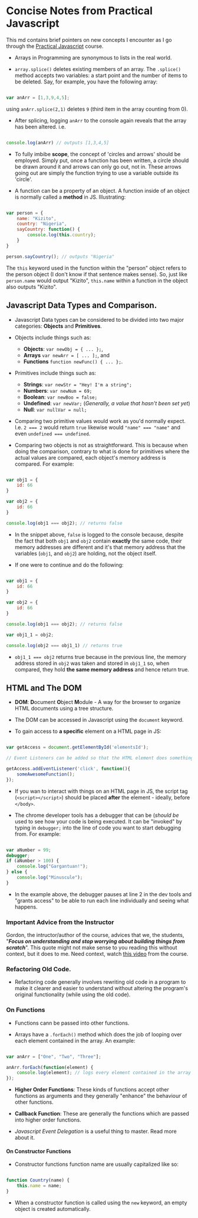 # Concise Notes from Practical Javascript

This md contains brief pointers on new concepts I encounter as I go through the [Practical Javascript](https://watchandcode.com/p/practical-javascript) course.

* Arrays in Programming are synonymous to lists in the real world.

* `array.splice()` deletes existing members of an array. The `.splice()` method accepts two variables: a start point and the number of items to be deleted. Say, for example, you have the following array:

```javascript

var anArr = [1,3,9,4,5];

```
  using `anArr.splice(2,1)` deletes `9` (third item in the array counting from 0).

* After splicing, logging `anArr` to the console again reveals that the array has been altered. i.e.

```javascript

console.log(anArr) // outputs [1,3,4,5]

```

* To fully imbibe **scope**, the concept of 'circles and arrows' should be employed. Simply put, once a function has been written, a circle should be drawn around it and arrows can only go out, not in. These arrows going out are simply the function trying to use a variable outside its 'circle'.

* A function can be a property of an object. A function inside of an object is normally called a **method** in JS. Illustrating:  

```javascript

var person = {
	name: "Kizito",
	country: "Nigeria",
	sayCountry: function() {
		console.log(this.country);
	}
}

person.sayCountry(); // outputs "Nigeria"

```

The `this` keyword used in the function within the "person" object refers to the person object (I don't know if that sentence makes sense). So, just like `person.name` would output "Kizito", `this.name` within a function in the object also outputs "Kizito".  

## Javascript Data Types and Comparison.

* Javascript Data types can be considered to be divided into two major categories: **Objects** and **Primitives**.

* Objects include things such as:  
  
  * **Objects**: `var newObj = { ... };`,  
  * **Arrays** `var newArr = [ ... ];`, and  
  * **Functions** `function newFunc() { ... };`.

* Primitives include things such as:  

  * **Strings**: `var newStr = "Hey! I'm a string";`
  * **Numbers**: `var newNum = 69;`
  * **Boolean**: `var newBoo = false;`
  * **Undefined**: `var newVar;` (_Generally, a value that hasn't been set yet_)
  * **Null**: `var nullVar = null;`

* Comparing two primitive values would work as you'd normally expect. I.e. `2 === 2` would return `true` likewise would `"name" === "name"` and even `undefined === undefined`.

* Comparing two objects is not as straightforward. This is because when doing the comparison, contrary to what is done for primitives where the actual values are compared, each object's memory address is compared. For example:  

```javascript

var obj1 = {
	id: 66
}

var obj2 = {
	id: 66
}

console.log(obj1 === obj2); // returns false

```

* In the snippet above, `false` is logged to the console because, despite the fact that both `obj1` and `obj2` contain **exactly** the same code, their memory addresses are different and it's that memory address that the variables (`obj1`, and `obj2`) are holding, not the object itself.

* If one were to continue and do the following:  

```javascript

var obj1 = {
	id: 66
}

var obj2 = {
	id: 66
}

console.log(obj1 === obj2); // returns false

var obj1_1 = obj2; 

console.log(obj2 === obj1_1) // returns true

```

* `obj1_1 === obj2` returns true because in the previous line, the memory address stored in `obj2` was taken and stored in `obj1_1` so, when compared, they hold **the same memory address** and hence return true.

## HTML and The DOM

* **DOM**: **D**ocument **O**bject **M**odule - A way for the browser to organize HTML documents using a tree structure.

* The DOM can be accessed in Javascript using the `document` keyword.

* To gain access to **a specific** element on a HTML page in JS: 

```javascript

var getAccess = document.getElementById('elementsId');

// Event Listeners can be added so that the HTML element does something when something happens to it:

getAccess.addEventListener('click', function(){
	someAwesomeFunction();
});

```

* If you wan to interact with things on an HTML page in JS, the script tag (`<script></script>`) should be placed **after** the element - ideally, before `</body>`.

* The chrome developer tools has a debugger that can be (_should be_ used to see how your code is being executed. It can be "invoked" by typing in `debugger;` into the line of code you want to start debugging from. For example:  

```javascript

var aNumber = 99;
debugger;
if (aNumber > 100) {
	console.log("Gargantuan!");
} else {
	console.log("Minuscule");
}

```

* In the example above, the debugger pauses at line 2 in the dev tools and "grants access" to be able to run each line individually and seeing what happens.

### Important Advice from the Instructor

Gordon, the intructor/author of the course, advices that we, the students, "**_Focus on understanding and stop worrying about building things from scratch_**". This quote might not make sense to you reading this without context, but it does to me. Need context, watch [this video](https://watchandcode.com/courses/practical-javascript/lectures/2292494) from the course.

### Refactoring Old Code.

* Refactoring code generally involves rewriting old code in a program to make it clearer and easier to understand without altering the program's original functionality (while using the old code).

### On Functions

* Functions cann be passed into other functions.

* Arrays have a `.forEach()` method which does the job of looping over each element contained in the array. An example: 

```javascript

var anArr = ["One", "Two", "Three"];

anArr.forEach(function(element) {
	console.log(element); // logs every element contained in the array to the console individually
});


```

* **Higher Order Functions**: These kinds of functions accept other functions as arguments and they generally "enhance" the behaviour of other functions.  

* **Callback Function**: These are generally the functions which are passed into higher order functions.  

* _Javascript Event Delegation_ is a useful thing to master. Read more about it.  

#### On Constructor Functions

* Constructor functions function name are usually capitalized like so:  

```javascript

function Country(name) {
	this.name = name;
}

```

* When a constructor function is called using the `new` keyword, an empty object is created automatically.  